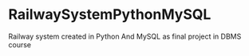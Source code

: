 # RailwaySystemPythonMySQL
Railway system created in Python And MySQL as final project in DBMS course
